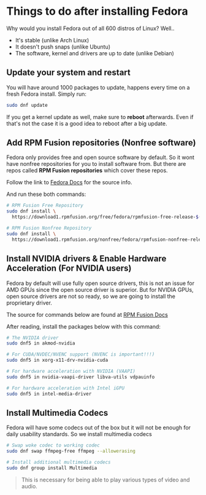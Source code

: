 # Things to do after installing Fedora

Why would you install Fedora out of all 600 distros of Linux? Well..
- It's stable (unlike Arch Linux)
- It doesn't push snaps (unlike Ubuntu)
- The software, kernel and drivers are up to date (unlike Debian)

## Update your system and restart

You will have around 1000 packages to update, happens every time on a fresh Fedora install. 
Simply run:

```sh
sudo dnf update
```

If you get a kernel update as well, make sure to **reboot** afterwards. Even if that's not the case it is a good idea to reboot after a big update.

## Add RPM Fusion repositories (Nonfree software)

Fedora only provides free and open source software by default. So it wont have nonfree repositories for you to install software from. But there are repos called **RPM Fusion repositories** which cover these repos.

Follow the link to [Fedora Docs](https://docs.fedoraproject.org/en-US/quick-docs/rpmfusion-setup/) for the source info.

And run these both commands:

```sh
# RPM Fusion Free Repository
sudo dnf install \
  https://download1.rpmfusion.org/free/fedora/rpmfusion-free-release-$(rpm -E %fedora).noarch.rpm

# RPM Fusion Nonfree Repository
sudo dnf install \
  https://download1.rpmfusion.org/nonfree/fedora/rpmfusion-nonfree-release-$(rpm -E %fedora).noarch.rpm
```


## Install NVIDIA drivers & Enable Hardware Acceleration (For NVIDIA users)

Fedora by default will use fully open source drivers, this is not an issue for AMD GPUs since the open source driver is superior. But for NVIDIA GPUs, open source drivers are not so ready, so we are going to install the proprietary driver.

The source for commands below are found at [RPM Fusion Docs](https://rpmfusion.org/Howto/NVIDIA)

After reading, install the packages below with this command:

```sh
# The NVIDIA driver
sudo dnf5 in akmod-nvidia 

# For CUDA/NVDEC/NVENC support (NVENC is important!!!)
sudo dnf5 in xorg-x11-drv-nvidia-cuda 

# For hardware acceleration with NVIDIA (VAAPI)
sudo dnf5 in nvidia-vaapi-driver libva-utils vdpauinfo

# For hardware acceleration with Intel iGPU
sudo dnf5 in intel-media-driver
```

## Install Multimedia Codecs

Fedora will have some codecs out of the box but it will not be enough for daily usability standards. So we install multimedia codecs

```sh
# Swap woke codec to working codec  
sudo dnf swap ffmpeg-free ffmpeg --allowerasing

# Install additional multimedia codecs
sudo dnf group install Multimedia
```

> This is necessary for being able to play various types of video and audio.
